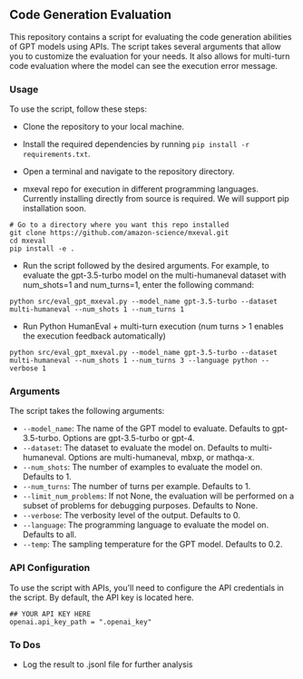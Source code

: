 ## Code Generation Evaluation
This repository contains a script for evaluating the code generation abilities of GPT models using APIs. The script takes several arguments that allow you to customize the evaluation for your needs. It also allows for multi-turn code evaluation where the model can see the execution error message.

### Usage
To use the script, follow these steps:

* Clone the repository to your local machine.

* Install the required dependencies by running `pip install -r requirements.txt`.

* Open a terminal and navigate to the repository directory.

* mxeval repo for execution in different programming languages. Currently installing directly from source is required. We will support pip installation soon.

```
# Go to a directory where you want this repo installed
git clone https://github.com/amazon-science/mxeval.git
cd mxeval
pip install -e .
```


* Run the script followed by the desired arguments. For example, to evaluate the gpt-3.5-turbo model on the multi-humaneval dataset with num_shots=1 and num_turns=1, enter the following command:


```
python src/eval_gpt_mxeval.py --model_name gpt-3.5-turbo --dataset multi-humaneval --num_shots 1 --num_turns 1
```

* Run Python HumanEval + multi-turn execution (num turns > 1 enables the execution feedback automatically)
```
python src/eval_gpt_mxeval.py --model_name gpt-3.5-turbo --dataset multi-humaneval --num_shots 1 --num_turns 3 --language python --verbose 1
```


### Arguments
The script takes the following arguments:

* `--model_name`: The name of the GPT model to evaluate. Defaults to gpt-3.5-turbo. Options are gpt-3.5-turbo or gpt-4.
* `--dataset`: The dataset to evaluate the model on. Defaults to multi-humaneval. Options are multi-humaneval, mbxp, or mathqa-x.
* `--num_shots`: The number of examples to evaluate the model on. Defaults to 1.
* `--num_turns`: The number of turns per example. Defaults to 1.
* `--limit_num_problems`: If not None, the evaluation will be performed on a subset of problems for debugging purposes. Defaults to None.
* `--verbose`: The verbosity level of the output. Defaults to 0.
* `--language`: The programming language to evaluate the model on. Defaults to all.
* `--temp`: The sampling temperature for the GPT model. Defaults to 0.2.


### API Configuration
To use the script with APIs, you'll need to configure the API credentials in the script. By default, the API key is located here.

```
## YOUR API KEY HERE
openai.api_key_path = ".openai_key"
```


### To Dos
- Log the result to .jsonl file for further analysis